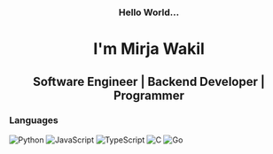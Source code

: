 <!-- <p align="center">
  <b>Hello World...</b><br>
  <b>I'm Mirja Wakil</b><br>
  <i>Software Engineer | Backend Developer | Programmer</i>
</p> -->
<h3 align="center">Hello World...</h3>
<h1 align="center">I'm Mirja Wakil</h1>
<h2 align="center">Software Engineer | Backend Developer | Programmer</h2>

### Languages

<p>
  <img alt="Python" src="https://img.shields.io/badge/Python-FFD43B?style=for-the-badge&logo=python&logoColor=blue" />

  <img alt="JavaScript" src="https://img.shields.io/badge/JavaScript-323330?style=for-the-badge&logo=javascript&logoColor=F7DF1E" />

  <img alt="TypeScript" src="https://img.shields.io/badge/TypeScript-007ACC?style=for-the-badge&logo=typescript&logoColor=white" />

  <img alt="C" src="https://img.shields.io/badge/C-00599C?style=for-the-badge&logo=c&logoColor=white" />

  <img alt="Go" src="https://img.shields.io/badge/Go-00ADD8?style=for-the-badge&logo=go&logoColor=white" />
</p>
